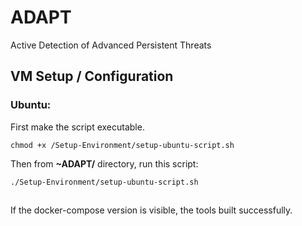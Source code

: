 # ADAPT
Active Detection of Advanced Persistent Threats

## VM Setup / Configuration
### Ubuntu:

First make the script executable.
```
chmod +x /Setup-Environment/setup-ubuntu-script.sh
```
Then from  **~ADAPT/** directory, run this script:
```
./Setup-Environment/setup-ubuntu-script.sh
```
##

If the docker-compose version is visible, the tools built successfully.
